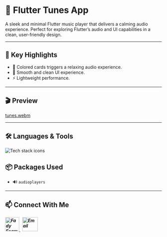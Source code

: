 # 🎵 Flutter Tunes App

A sleek and minimal Flutter music player that delivers a calming audio experience. Perfect for exploring Flutter’s audio and UI capabilities in a clean, user-friendly design.

---

## 🎯 Key Highlights

- 🎼 Colored cards triggers a relaxing audio experience.
- 🧘 Smooth and clean UI experience.
- ⚡ Lightweight performance.

---

## 🎬 Preview

[tunes.webm](https://github.com/Fady-Esam/Tunes-App/assets/146977882/174fa79b-1f43-4067-9d98-fc1e46243117)

---

## 🛠️ Languages & Tools
<p align="left"> 
          <img src="https://skillicons.dev/icons?i=flutter,dart,vscode,git,github" alt="Tech stack icons" />
</p

---

## 📦 Packages Used
- 🔊 `audioplayers`

---

## 📫 Connect With Me
<h5 align="left"> 
<a href="https://www.linkedin.com/in/fady-esam/" target="_blank"> 
  <img src="https://raw.githubusercontent.com/rahuldkjain/github-profile-readme-generator/master/src/images/icons/Social/linked-in-alt.svg" alt="Fady Esam" height="45" width="45" /> 
  </a> 
   &nbsp;
  <a href="mailto:fady.esam.0101@gmail.com" target="_blank"> 
    <img src="https://cdn-icons-png.flaticon.com/512/732/732200.png" alt="Email" height="45" width="50" /> 
</a> 
</h5>


